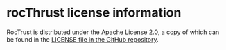 # rocThrust license information

RocTrust is distributed under the Apache License 2.0, a copy of which can be found in the
[LICENSE file in the GitHub repository](https://github.com/ROCmSoftwarePlatform/rocThrust/blob/develop/LICENSE).
